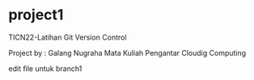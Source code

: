 # project1

TICN22-Latihan Git Version Control

Project by : Galang Nugraha
Mata Kuliah Pengantar Cloudig Computing

edit file untuk branch1